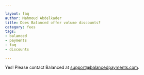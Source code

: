 ```yaml
---

layout: faq
author: Mahmoud Abdelkader
title: Does Balanced offer volume discounts?
category: fees
tags:
- balanced
- payments
- faq
- discounts

---
```


Yes! Please contact Balanced at [support@balancedpayments.com](support@balancedpayments.com).
